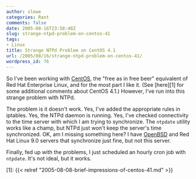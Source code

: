 ```yaml
---
author: slowe
categories: Rant
comments: false
date: 2005-08-16T23:58:48Z
slug: strange-ntpd-problem-on-centos-41
tags:
- Linux
title: Strange NTPd Problem on CentOS 4.1
url: /2005/08/16/strange-ntpd-problem-on-centos-41/
wordpress_id: 76
---
```


So I've been working with [CentOS](http://www.centos.org/), the "free as in free beer" equivalent of Red Hat Enterprise Linux, and for the most part I like it. (See [here][1] for some additional comments about CentOS 4.1.) However, I've run into this strange problem with NTPd.

The problem is it doesn't work. Yes, I've added the appropriate rules in iptables. Yes, the NTPd daemon is running. Yes, I've checked connectivity to the time server with which I am trying to synchronize. The `ntpdate` utility works like a champ, but NTPd just won't keep the server's time synchronized. OK, am I missing something here? I have [OpenBSD](http://www.openbsd.org/) and Red Hat Linux 9.0 servers that synchronize just fine, but not this server.

Finally, fed up with the problems, I just scheduled an hourly cron job with `ntpdate`. It's not ideal, but it works.


[1]: {{< relref "2005-08-08-brief-impressions-of-centos-41.md" >}}
